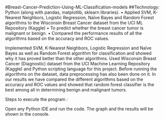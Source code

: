 #Breast-Cancer-Prediction-Using-ML-Classification-models 
##Technology: Python (along with pandas, matplotlib, sklearn libraries).
• Applied SVM, K-Nearest Neighbors, Logistic Regression, Naïve Bayes and Random Forest algorithms to the Wisconsin Breast Cancer dataset from the UCI ML Repository (Kaggle)
• To predict whether the breast cancer tumor is malignant or benign.
• Compared the performance results of all the algorithms based on the accuracy and ROC values.



Implemented SVM, K-Nearest Neighbors, Logistic Regression and Naïve Bayes as well as Random Forest algorithm for classification and showed why it has proved better than the other algorithms.
Used Wisconsin Breast Cancer (Diagnostic) dataset from the UCI Machine Learning Repository (Kaggle) and Python scripting language for this project. Before running the algorithms on the dataset, data preprocessing has also been done on it.
In our results we have compared the different algorithms based on the accuracy and ROC values and showed that random forest classifier is the best among all in determining benign and malignant tumors.

Steps to execute the program :

Open any Python IDE and run the code.
The graph and the results will be shown in the console.
